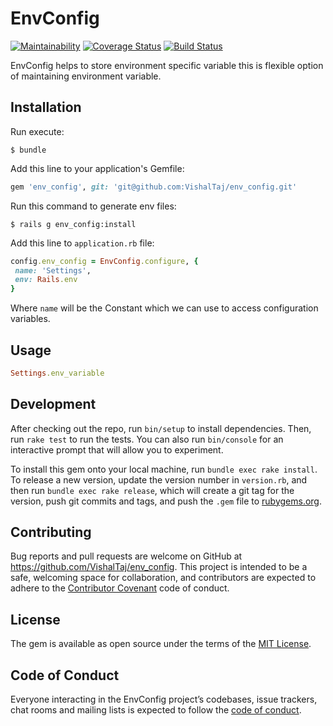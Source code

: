 # EnvConfig

[![Maintainability](https://api.codeclimate.com/v1/badges/09c8d7c7cbf06f7d41e1/maintainability)](https://codeclimate.com/github/VishalTaj/env_config/maintainability)
[![Coverage Status](https://coveralls.io/repos/github/VishalTaj/env_config/badge.svg?branch=master)](https://coveralls.io/github/VishalTaj/env_config?branch=master)
[![Build Status](https://travis-ci.com/VishalTaj/env_config.svg?branch=master)](https://travis-ci.com/VishalTaj/env_config)

EnvConfig helps to store environment specific variable this is flexible option of maintaining environment variable.

## Installation

Run execute:

    $ bundle

Add this line to your application's Gemfile:

```ruby
gem 'env_config', git: 'git@github.com:VishalTaj/env_config.git'
```
Run this command to generate env files:

    $ rails g env_config:install

Add this line to `application.rb` file:

```ruby
config.env_config = EnvConfig.configure, {
 name: 'Settings',
 env: Rails.env
}
```

Where `name` will be the Constant which we can use to access configuration variables.

## Usage

```ruby
Settings.env_variable
```


## Development

After checking out the repo, run `bin/setup` to install dependencies. Then, run `rake test` to run the tests. You can also run `bin/console` for an interactive prompt that will allow you to experiment.

To install this gem onto your local machine, run `bundle exec rake install`. To release a new version, update the version number in `version.rb`, and then run `bundle exec rake release`, which will create a git tag for the version, push git commits and tags, and push the `.gem` file to [rubygems.org](https://rubygems.org).

## Contributing

Bug reports and pull requests are welcome on GitHub at https://github.com/VishalTaj/env_config. This project is intended to be a safe, welcoming space for collaboration, and contributors are expected to adhere to the [Contributor Covenant](http://contributor-covenant.org) code of conduct.

## License

The gem is available as open source under the terms of the [MIT License](https://opensource.org/licenses/MIT).

## Code of Conduct

Everyone interacting in the EnvConfig project’s codebases, issue trackers, chat rooms and mailing lists is expected to follow the [code of conduct](https://github.com/VishalTaj/env_config/blob/master/CODE_OF_CONDUCT.md).
